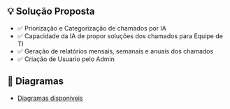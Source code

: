 ## 💡 Solução Proposta
* ✅ Priorização e Categorização de chamados por IA
* ✅ Capacidade da IA de propor soluções dos chamados para Equipe de TI
* ✅ Geração de relatórios mensais, semanais e anuais dos chamados
* ✅ Criação de Usuario pelo Admin

## 📌 Diagramas
* [Diagramas disponíveis](https://github.com/allyssanmarie/API-2025/blob/main/diagramas%20api.asta)
